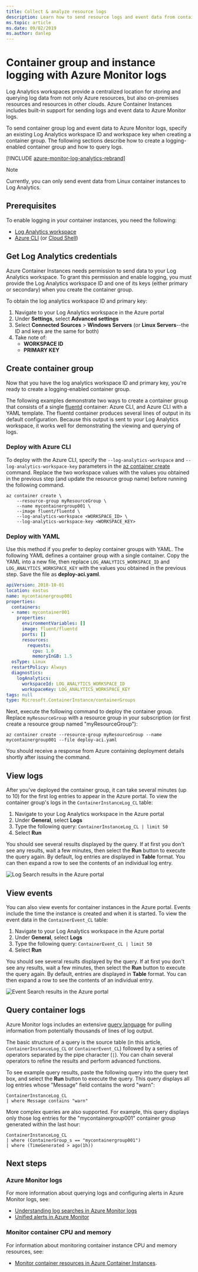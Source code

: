 ```yaml
---
title: Collect & analyze resource logs
description: Learn how to send resource logs and event data from container groups in Azure Container Instances to Azure Monitor logs
ms.topic: article
ms.date: 09/02/2019
ms.author: danlep
---
```

# Container group and instance logging with Azure Monitor logs

Log Analytics workspaces provide a centralized location for storing and querying log data from not only Azure resources, but also on-premises resources and resources in other clouds. Azure Container Instances includes built-in support for sending logs and event data to Azure Monitor logs.

To send container group log and event data to Azure Monitor logs, specify an existing Log Analytics workspace ID and workspace key when creating a container group. The following sections describe how to create a logging-enabled container group and how to query logs.

[!INCLUDE [azure-monitor-log-analytics-rebrand](../../includes/azure-monitor-log-analytics-rebrand.md)]

> [!NOTE]
> Currently, you can only send event data from Linux container instances to Log Analytics.

## Prerequisites

To enable logging in your container instances, you need the following:

* [Log Analytics workspace](../azure-monitor/learn/quick-create-workspace.md)
* [Azure CLI](/cli/azure/install-azure-cli) (or [Cloud Shell](/azure/cloud-shell/overview))

## Get Log Analytics credentials

Azure Container Instances needs permission to send data to your Log Analytics workspace. To grant this permission and enable logging, you must provide the Log Analytics workspace ID and one of its keys (either primary or secondary) when you create the container group.

To obtain the log analytics workspace ID and primary key:

1. Navigate to your Log Analytics workspace in the Azure portal
1. Under **Settings**, select **Advanced settings**
1. Select **Connected Sources** > **Windows Servers** (or **Linux Servers**--the ID and keys are the same for both)
1. Take note of:
   * **WORKSPACE ID**
   * **PRIMARY KEY**

## Create container group

Now that you have the log analytics workspace ID and primary key, you're ready to create a logging-enabled container group.

The following examples demonstrate two ways to create a container group that consists of a single [fluentd][fluentd] container: Azure CLI, and Azure CLI with a YAML template. The fluentd container produces several lines of output in its default configuration. Because this output is sent to your Log Analytics workspace, it works well for demonstrating the viewing and querying of logs.

### Deploy with Azure CLI

To deploy with the Azure CLI, specify the `--log-analytics-workspace` and `--log-analytics-workspace-key` parameters in the [az container create][az-container-create] command. Replace the two workspace values with the values you obtained in the previous step (and update the resource group name) before running the following command.

```azurecli-interactive
az container create \
    --resource-group myResourceGroup \
    --name mycontainergroup001 \
    --image fluent/fluentd \
    --log-analytics-workspace <WORKSPACE_ID> \
    --log-analytics-workspace-key <WORKSPACE_KEY>
```

### Deploy with YAML

Use this method if you prefer to deploy container groups with YAML. The following YAML defines a container group with a single container. Copy the YAML into a new file, then replace `LOG_ANALYTICS_WORKSPACE_ID` and `LOG_ANALYTICS_WORKSPACE_KEY` with the values you obtained in the previous step. Save the file as **deploy-aci.yaml**.

```yaml
apiVersion: 2018-10-01
location: eastus
name: mycontainergroup001
properties:
  containers:
  - name: mycontainer001
    properties:
      environmentVariables: []
      image: fluent/fluentd
      ports: []
      resources:
        requests:
          cpu: 1.0
          memoryInGB: 1.5
  osType: Linux
  restartPolicy: Always
  diagnostics:
    logAnalytics:
      workspaceId: LOG_ANALYTICS_WORKSPACE_ID
      workspaceKey: LOG_ANALYTICS_WORKSPACE_KEY
tags: null
type: Microsoft.ContainerInstance/containerGroups
```

Next, execute the following command to deploy the container group. Replace `myResourceGroup` with a resource group in your subscription (or first create a resource group named "myResourceGroup"):

```azurecli-interactive
az container create --resource-group myResourceGroup --name mycontainergroup001 --file deploy-aci.yaml
```

You should receive a response from Azure containing deployment details shortly after issuing the command.

## View logs

After you've deployed the container group, it can take several minutes (up to 10) for the first log entries to appear in the Azure portal. To view the container group's logs in the `ContainerInstanceLog_CL` table:

1. Navigate to your Log Analytics workspace in the Azure portal
1. Under **General**, select **Logs**  
1. Type the following query: `ContainerInstanceLog_CL | limit 50`
1. Select **Run**

You should see several results displayed by the query. If at first you don't see any results, wait a few minutes, then select the **Run** button to execute the query again. By default, log entries are displayed in **Table** format. You can then expand a row to see the contents of an individual log entry.

![Log Search results in the Azure portal][log-search-01]

## View events

You can also view events for container instances in the Azure portal. Events include the time the instance is created and when it is started. To view the event data in the `ContainerEvent_CL` table:

1. Navigate to your Log Analytics workspace in the Azure portal
1. Under **General**, select **Logs**  
1. Type the following query: `ContainerEvent_CL | limit 50`
1. Select **Run**

You should see several results displayed by the query. If at first you don't see any results, wait a few minutes, then select the **Run** button to execute the query again. By default, entries are displayed in **Table** format. You can then expand a row to see the contents of an individual entry.

![Event Search results in the Azure portal][log-search-02]

## Query container logs

Azure Monitor logs includes an extensive [query language][query_lang] for pulling information from potentially thousands of lines of log output.

The basic structure of a query is the source table (in this article, `ContainerInstanceLog_CL` or `ContainerEvent_CL`) followed by a series of operators separated by the pipe character (`|`). You can chain several operators to refine the results and perform advanced functions.

To see example query results, paste the following query into the query text box, and select the **Run** button to execute the query. This query displays all log entries whose "Message" field contains the word "warn":

```query
ContainerInstanceLog_CL
| where Message contains "warn"
```

More complex queries are also supported. For example, this query displays only those log entries for the "mycontainergroup001" container group generated within the last hour:

```query
ContainerInstanceLog_CL
| where (ContainerGroup_s == "mycontainergroup001")
| where (TimeGenerated > ago(1h))
```

## Next steps

### Azure Monitor logs

For more information about querying logs and configuring alerts in Azure Monitor logs, see:

* [Understanding log searches in Azure Monitor logs](../log-analytics/log-analytics-log-search.md)
* [Unified alerts in Azure Monitor](../azure-monitor/platform/alerts-overview.md)


### Monitor container CPU and memory

For information about monitoring container instance CPU and memory resources, see:

* [Monitor container resources in Azure Container Instances](container-instances-monitor.md).

<!-- IMAGES -->
[log-search-01]: ./media/container-instances-log-analytics/portal-query-01.png
[log-search-02]: ./media/container-instances-log-analytics/portal-query-02.png

<!-- LINKS - External -->
[fluentd]: https://hub.docker.com/r/fluent/fluentd/
[query_lang]: https://aka.ms/LogAnalyticsLanguage

<!-- LINKS - Internal -->
[az-container-create]: /cli/azure/container#az-container-create